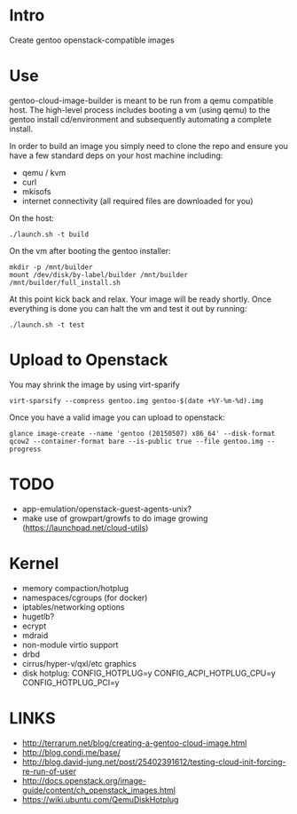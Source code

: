# Intro
Create gentoo openstack-compatible images

# Use
gentoo-cloud-image-builder is meant to be run from a qemu compatible host.  The high-level process includes booting a vm (using qemu) to the gentoo install cd/environment and subsequently automating a complete install.

In order to build an image you simply need to clone the repo and ensure you have a few standard deps on your host machine including:

 * qemu / kvm
 * curl
 * mkisofs
 * internet connectivity (all required files are downloaded for you)

On the host:

```./launch.sh -t build```

On the vm after booting the gentoo installer:

```
mkdir -p /mnt/builder
mount /dev/disk/by-label/builder /mnt/builder
/mnt/builder/full_install.sh
```

At this point kick back and relax.  Your image will be ready shortly.  Once everything is done you can halt the vm and test it out by running:

```./launch.sh -t test```

# Upload to Openstack
You may shrink the image by using virt-sparify

```virt-sparsify --compress gentoo.img gentoo-$(date +%Y-%m-%d).img```

Once you have a valid image you can upload to openstack:

```glance image-create --name 'gentoo (20150507) x86_64' --disk-format qcow2 --container-format bare --is-public true --file gentoo.img --progress```

# TODO
 * app-emulation/openstack-guest-agents-unix?
 * make use of growpart/growfs to do image growing (https://launchpad.net/cloud-utils)

# Kernel
 * memory compaction/hotplug
 * namespaces/cgroups (for docker)
 * iptables/networking options
 * hugetlb?
 * ecrypt
 * mdraid
 * non-module virtio support
 * drbd
 * cirrus/hyper-v/qxl/etc graphics
 * disk hotplug: CONFIG_HOTPLUG=y CONFIG_ACPI_HOTPLUG_CPU=y CONFIG_HOTPLUG_PCI=y

# LINKS
 * http://terrarum.net/blog/creating-a-gentoo-cloud-image.html
 * http://blog.condi.me/base/
 * http://blog.david-jung.net/post/25402391612/testing-cloud-init-forcing-re-run-of-user
 * http://docs.openstack.org/image-guide/content/ch_openstack_images.html
 * https://wiki.ubuntu.com/QemuDiskHotplug
